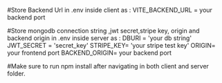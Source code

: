 #Store Backend Url in .env inside client as : VITE_BACKEND_URL = your backend port

#Store mongodb connection string ,jwt secret,stripe key, origin and backend origin in .env inside server as : DBURI = 'your db string' 
                                                                                                              JWT_SECRET = 'secret_key'
                                                                                                              STRIPE_KEY= 'your stripe test key'
                                                                                                              ORIGIN= your frontend port
                                                                                                              BACKEND_ORIGIN= your backend port

#Make sure to run npm install after navigating in both client and server folder.
